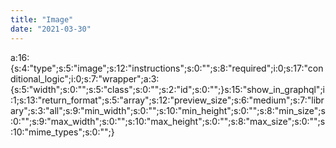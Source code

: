 ```yaml
---
title: "Image"
date: "2021-03-30"
---
```


a:16:{s:4:"type";s:5:"image";s:12:"instructions";s:0:"";s:8:"required";i:0;s:17:"conditional\_logic";i:0;s:7:"wrapper";a:3:{s:5:"width";s:0:"";s:5:"class";s:0:"";s:2:"id";s:0:"";}s:15:"show\_in\_graphql";i:1;s:13:"return\_format";s:5:"array";s:12:"preview\_size";s:6:"medium";s:7:"library";s:3:"all";s:9:"min\_width";s:0:"";s:10:"min\_height";s:0:"";s:8:"min\_size";s:0:"";s:9:"max\_width";s:0:"";s:10:"max\_height";s:0:"";s:8:"max\_size";s:0:"";s:10:"mime\_types";s:0:"";}
